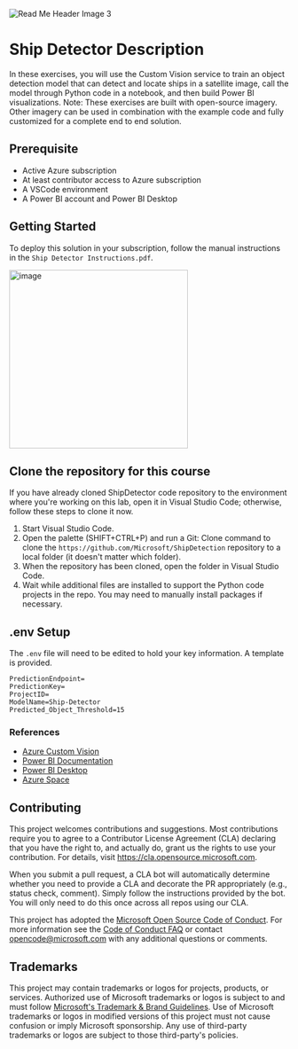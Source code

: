
![Read Me Header Image 3](https://user-images.githubusercontent.com/95258461/145036180-9be092bb-9097-4ad5-b7e2-5b5b0e163613.png)

# Ship Detector Description

In these exercises, you will use the Custom Vision service to train an object detection model that can detect and locate ships in a satellite image, call the model through Python code in a notebook, and then build Power BI visualizations.
Note: These exercises are built with open-source imagery. Other imagery can be used in combination with the example code and fully customized for a complete end to end solution.

## Prerequisite

- Active Azure subscription
- At least contributor access to Azure subscription
- A VSCode environment
- A Power BI account and Power BI Desktop

## Getting Started

To deploy this solution in your subscription, follow the manual instructions in the `Ship Detector Instructions.pdf`.

<img width="322" alt="image" src="https://user-images.githubusercontent.com/95258461/144634210-b11ea583-8da7-4081-99df-61498c810c97.png">

## Clone the repository for this course
If you have already cloned ShipDetector code repository to the environment where you're working on this lab, open it in Visual Studio Code; otherwise, follow these steps to clone it now.
1.	Start Visual Studio Code.
2.	Open the palette (SHIFT+CTRL+P) and run a Git: Clone command to clone the `https://github.com/Microsoft/ShipDetection` repository to a local folder (it doesn't matter which folder).
3.	When the repository has been cloned, open the folder in Visual Studio Code.
4.	Wait while additional files are installed to support the Python code projects in the repo. You may need to manually install packages if necessary.

## .env Setup

The `.env` file will need to be edited to hold your key information. A template is provided.
```
PredictionEndpoint=
PredictionKey=
ProjectID=
ModelName=Ship-Detector
Predicted_Object_Threshold=15
```

### References

- [Azure Custom Vision](https://docs.microsoft.com/azure/cognitive-services/custom-vision-service/)
- [Power BI Documentation](https://docs.microsoft.com/en-us/power-bi/)
- [Power BI Desktop](https://powerbi.microsoft.com/en-us/desktop/)
- [Azure Space](https://azure.microsoft.com/en-us/solutions/space/#overview)

## Contributing

This project welcomes contributions and suggestions.  Most contributions require you to agree to a
Contributor License Agreement (CLA) declaring that you have the right to, and actually do, grant us
the rights to use your contribution. For details, visit https://cla.opensource.microsoft.com.

When you submit a pull request, a CLA bot will automatically determine whether you need to provide
a CLA and decorate the PR appropriately (e.g., status check, comment). Simply follow the instructions
provided by the bot. You will only need to do this once across all repos using our CLA.

This project has adopted the [Microsoft Open Source Code of Conduct](https://opensource.microsoft.com/codeofconduct/).
For more information see the [Code of Conduct FAQ](https://opensource.microsoft.com/codeofconduct/faq/) or
contact [opencode@microsoft.com](mailto:opencode@microsoft.com) with any additional questions or comments.

## Trademarks

This project may contain trademarks or logos for projects, products, or services. Authorized use of Microsoft 
trademarks or logos is subject to and must follow 
[Microsoft's Trademark & Brand Guidelines](https://www.microsoft.com/en-us/legal/intellectualproperty/trademarks/usage/general).
Use of Microsoft trademarks or logos in modified versions of this project must not cause confusion or imply Microsoft sponsorship.
Any use of third-party trademarks or logos are subject to those third-party's policies.
